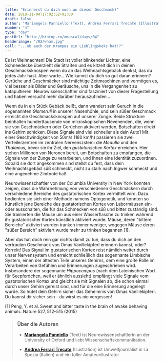 ```yaml
---
title: "Erinnerst du dich noch an diesen Geschmack?"
date: 2018-11-04T17:02:52+01:00
draft: false
author: "Mariangela Panniello (Text), Andrea Ferrari Trecate (Illustration)"
number: "4"
type: "day"
postUrl: "http://biotop.co/xmascal/days/04"
headerimage: "/02/wham.jpg"
call: "...ob auch der Krampus ein Lieblingskeks hat!?"
---
```

Es ist Weihnachten! Die Stadt ist voller blinkender Lichter, eine Schneedecke überzieht die Straßen und es kitzelt dich in deinen Geschmacksknospen wenn du an das Weihnachtsgebäck denkst, das du jedes Jahr hast. Aber warte... Wie kannst du dich so gut daran erinnern?
Gerüche und Geschmäcker sind mächtige Zeitmaschinen und vermögen es, viel besser als Bilder und Geräusche, uns in die Vergangenheit zu katapultieren. Neurowissenschaftler sind fasziniert von dieser Fragestellung und haben versucht mehr darüber herauszufinden....

Wenn du in ein Stück Gebäck beißt, dann wandert sein Geruch in die sogenannten *Glomeruli* in unserer Nasenhöhle, und sein süßer Geschmack erreicht die Geschmacksknospen auf unserer Zunge. Beide Strukture beinhalten hunderttausende von mikroskopischen Nevenenden, die, wenn sie von Geschmäckern oder Gerüchen aktiviert werden, Botschaften direkt ins Gehirn schicken. Diese Signale sind viel schneller als dein Auto1 Mit einer Geschwindigkeit von 50m/s (180 km/h) passieren sie zwei Verteilerzentren im zentralen Nervenszstem: die *Medulla* und den *Thalamus*, bevor sie ihr Ziel, den *gustatorischen Kortex* erreichen. Hier stehen Millionen von Neronen bereit, um Botschaften zu empfangen, die Signale von der Zunge zu verarbeiten, und ihnen eine Identität zuzuordnen. Sobald sie dort angekommen sind stellst du fest, dass dein Weihnachtsgebäcl süß schmeckt, nicht zu stark nach Ingwer schmeckt und eine angenehme Zimtnote hat!

Neurowissenschaftler von der Columbia University in New York konnten zeigen, dass die Wahrnehmung von verschiedenen Geschmäckern durch verschiedene Bereiche des gustatorischen Kortex vermittelt wird. Dazu bedienten sie sich einer Methode namens Optogenetik, und konnten so künstlich jene Bereiche des gustatorischen Kortex von Labormäusen ein- oder ausschalten, die für das Schmecken von süß und bitter zuständig sind. Sie trainierten die Mäuse um aus einer Wasserflasche zu trinken während ihr gustatorischer Kortex künstlich aktiviert wurde. Mäuse, deren "bittere Bereiche" aktiviert wurden tranken immer weniger, wogegen Mäuse deren "süßer Bereich" aktiviert wurde mehr zu trinken begannen [1].

Aber das hat doch rein gar nichts damit zu tun, dass du dich an den vertrauten Geschmack von Omas Vanillekipferl erinnern kannst, oder? Korrekt! Das Signal im gustatorischen Kortex reist nämlich weiter durch unser Nervensystem und erreicht schließlich das sogennante Limbische System, einen der ältesten Teile unseres Gehirns, dem eine große Rolle im Verarbeiten von Gefühlen und Erinnerungen zugeschrieben wird. Insbesondere der sogennante *Hippocampus* (nach dem Lateinischen Wort für Seepferdchen, weil er ähnlich aussieht) empfängt viele Signale vom gustatorischen Kortex und gleicht sie mit Signalen ab, die schon einmal durch unser Gehirn gereist sind, und für die eine Erinnerung angelegt wurde. So hütet dein Gehirn sicher das Geheimnis von Omas Vanillekipferl. Du kannst dir sicher sein - du wirst es nie vergessen!

<!--more-->
[1] Peng, Y. et al. Sweet and bitter taste in the brain of awake behaving animals. Nature 527, 512–515 (2015)

> ### Über die Autoren
> - **[Mariangela Panniello](http://biotop.co/de/person/mariangela-panniello/)** (Text) ist Neurowissenschaftlerin an der University of Oxford und liebt Wissenschaftskommunikation.
>
> - **[Andrea Ferrari Trecate](https://www.linkedin.com/in/andrea-ferrari-trecate-ba1a42b1/?originalSubdomain=it)** (Illustration) ist Umweltjournalist in La Spezia (Italien) und ein toller Amateurillustrator
